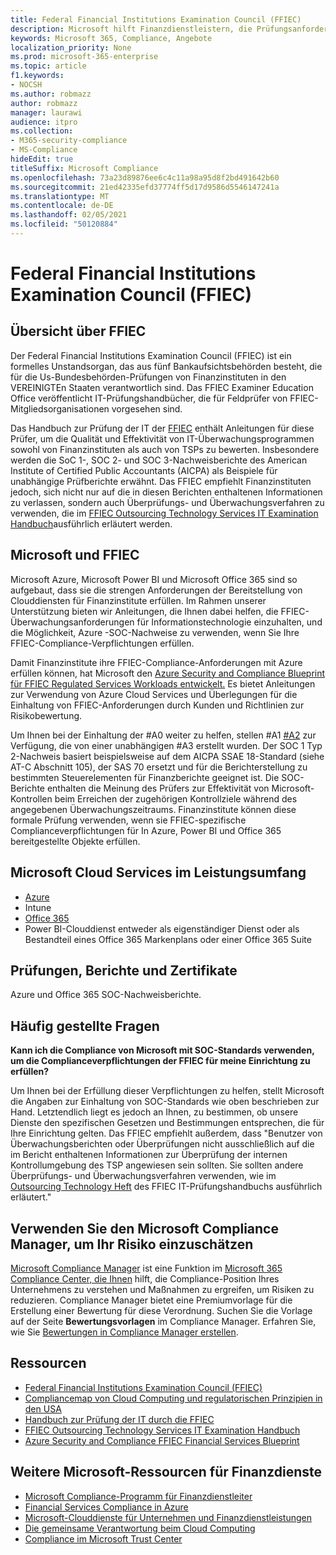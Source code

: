 ```yaml
---
title: Federal Financial Institutions Examination Council (FFIEC)
description: Microsoft hilft Finanzdienstleistern, die Prüfungsanforderungen des Federal Financial Institutions Examination Council (FFIEC) zu erfüllen.
keywords: Microsoft 365, Compliance, Angebote
localization_priority: None
ms.prod: microsoft-365-enterprise
ms.topic: article
f1.keywords:
- NOCSH
ms.author: robmazz
author: robmazz
manager: laurawi
audience: itpro
ms.collection:
- M365-security-compliance
- MS-Compliance
hideEdit: true
titleSuffix: Microsoft Compliance
ms.openlocfilehash: 73a23d89876ee6c4c11a98a95d8f2bd491642b60
ms.sourcegitcommit: 21ed42335efd37774ff5d17d9586d5546147241a
ms.translationtype: MT
ms.contentlocale: de-DE
ms.lasthandoff: 02/05/2021
ms.locfileid: "50120884"
---
```

# <a name="federal-financial-institutions-examination-council-ffiec"></a>Federal Financial Institutions Examination Council (FFIEC)

## <a name="ffiec-overview"></a>Übersicht über FFIEC

Der Federal Financial Institutions Examination Council (FFIEC) ist ein formelles Unstandsorgan, das aus fünf Bankaufsichtsbehörden besteht, die für die Us-Bundesbehörden-Prüfungen von Finanzinstituten in den VEREINIGTEn Staaten verantwortlich sind. Das FFIEC Examiner Education Office veröffentlicht IT-Prüfungshandbücher, die für Feldprüfer von FFIEC-Mitgliedsorganisationen vorgesehen sind.

Das Handbuch zur Prüfung der IT der [FFIEC](https://ithandbook.ffiec.gov/it-booklets/audit.aspx) enthält Anleitungen für diese Prüfer, um die Qualität und Effektivität von IT-Überwachungsprogrammen sowohl von Finanzinstituten als auch von TSPs zu bewerten. Insbesondere werden die SoC 1-, SOC 2- und SOC 3-Nachweisberichte des American Institute of Certified Public Accountants (AICPA) als Beispiele für unabhängige Prüfberichte erwähnt. Das FFIEC empfiehlt Finanzinstituten jedoch, sich nicht nur auf die in diesen Berichten enthaltenen Informationen zu verlassen, sondern auch Überprüfungs- und Überwachungsverfahren zu verwenden, die im [FFIEC Outsourcing Technology Services IT Examination Handbuch](https://ithandbook.ffiec.gov/it-booklets/outsourcing-technology-services.aspx)ausführlich erläutert werden.

## <a name="microsoft-and-ffiec"></a>Microsoft und FFIEC

Microsoft Azure, Microsoft Power BI und Microsoft Office 365 sind so aufgebaut, dass sie die strengen Anforderungen der Bereitstellung von Clouddiensten für Finanzinstitute erfüllen. Im Rahmen unserer Unterstützung bieten wir Anleitungen, die Ihnen dabei helfen, die FFIEC-Überwachungsanforderungen für Informationstechnologie einzuhalten, und die Möglichkeit, Azure -SOC-Nachweise zu verwenden, wenn Sie Ihre FFIEC-Compliance-Verpflichtungen erfüllen.

Damit Finanzinstitute ihre FFIEC-Compliance-Anforderungen mit Azure erfüllen können, hat Microsoft den [Azure Security and Compliance Blueprint für FFIEC Regulated Services Workloads entwickelt.](https://servicetrust.microsoft.com/ViewPage/FFIECBlueprint) Es bietet Anleitungen zur Verwendung von Azure Cloud Services und Überlegungen für die Einhaltung von FFIEC-Anforderungen durch Kunden und Richtlinien zur Risikobewertung.

Um Ihnen bei der Einhaltung der #A0 weiter zu helfen, stellen #A1 [#A2](offering-SOC.md) zur Verfügung, die von einer unabhängigen #A3 erstellt wurden. Der SOC 1 Typ 2-Nachweis basiert beispielsweise auf dem AICPA SSAE 18-Standard (siehe AT-C Abschnitt 105), der SAS 70 ersetzt und für die Berichterstellung zu bestimmten Steuerelementen für Finanzberichte geeignet ist. Die SOC-Berichte enthalten die Meinung des Prüfers zur Effektivität von Microsoft-Kontrollen beim Erreichen der zugehörigen Kontrollziele während des angegebenen Überwachungszeitraums. Finanzinstitute können diese formale Prüfung verwenden, wenn sie FFIEC-spezifische Complianceverpflichtungen für In Azure, Power BI und Office 365 bereitgestellte Objekte erfüllen.

## <a name="microsoft-in-scope-cloud-services"></a>Microsoft Cloud Services im Leistungsumfang

- [Azure](https://aka.ms/AzureCompliance)
- Intune
- [Office 365](https://go.microsoft.com/fwlink/p/?LinkID=2077751)
- Power BI-Clouddienst entweder als eigenständiger Dienst oder als Bestandteil eines Office 365 Markenplans oder einer Office 365 Suite

## <a name="audits-reports-and-certificates"></a>Prüfungen, Berichte und Zertifikate

Azure und Office 365 SOC-Nachweisberichte.

## <a name="frequently-asked-questions"></a>Häufig gestellte Fragen

**Kann ich die Compliance von Microsoft mit SOC-Standards verwenden, um die Complianceverpflichtungen der FFIEC für meine Einrichtung zu erfüllen?**

Um Ihnen bei der Erfüllung dieser Verpflichtungen zu helfen, stellt Microsoft die Angaben zur Einhaltung von SOC-Standards wie oben beschrieben zur Hand. Letztendlich liegt es jedoch an Ihnen, zu bestimmen, ob unsere Dienste den spezifischen Gesetzen und Bestimmungen entsprechen, die für Ihre Einrichtung gelten. Das FFIEC empfiehlt außerdem, dass "Benutzer von Überwachungsberichten oder Überprüfungen nicht ausschließlich auf die im Bericht enthaltenen Informationen zur Überprüfung der internen Kontrollumgebung des TSP angewiesen sein sollten. Sie sollten andere Überprüfungs- und Überwachungsverfahren verwenden, wie im [Outsourcing Technology Heft](https://ithandbook.ffiec.gov/it-booklets/outsourcing-technology-services.aspx) des FFIEC IT-Prüfungshandbuchs ausführlich erläutert."

## <a name="use-microsoft-compliance-manager-to-assess-your-risk"></a>Verwenden Sie den Microsoft Compliance Manager, um Ihr Risiko einzuschätzen

[Microsoft Compliance Manager](/microsoft-365/compliance/compliance-manager) ist eine Funktion im [Microsoft 365 Compliance Center, die Ihnen](/microsoft-365/compliance/microsoft-365-compliance-center) hilft, die Compliance-Position Ihres Unternehmens zu verstehen und Maßnahmen zu ergreifen, um Risiken zu reduzieren. Compliance Manager bietet eine Premiumvorlage für die Erstellung einer Bewertung für diese Verordnung. Suchen Sie die Vorlage auf der Seite **Bewertungsvorlagen** im Compliance Manager. Erfahren Sie, wie Sie [Bewertungen in Compliance Manager erstellen](/microsoft-365/compliance/compliance-manager-assessments).

## <a name="resources"></a>Ressourcen

- [Federal Financial Institutions Examination Council (FFIEC)](https://www.ffiec.gov/)
- [Compliancemap von Cloud Computing und regulatorischen Prinzipien in den USA](https://servicetrust.microsoft.com/ViewPage/TrustDocuments?command=Download&downloadType=Document&downloadId=5b483567-00b0-4d86-96ae-ee887dadb61c&docTab=6d000410-c9e9-11e7-9a91-892aae8839ad_Compliance_Guides)
- [Handbuch zur Prüfung der IT durch die FFIEC](https://ithandbook.ffiec.gov/it-booklets/audit.aspx)
- [FFIEC Outsourcing Technology Services IT Examination Handbuch](https://ithandbook.ffiec.gov/it-booklets/outsourcing-technology-services.aspx)
- [Azure Security and Compliance FFIEC Financial Services Blueprint](https://servicetrust.microsoft.com/ViewPage/FFIECBlueprint)

## <a name="other-microsoft-resources-for-financial-services"></a>Weitere Microsoft-Ressourcen für Finanzdienste

- [Microsoft Compliance-Programm für Finanzdienstleiter](https://www.microsoft.com/download/details.aspx?id=55332)
- [Financial Services Compliance in Azure](https://azure.microsoft.com/resources/videos/azurecon-2015-financial-services-compliance-in-azure/)
- [Microsoft-Clouddienste für Unternehmen und Finanzdienstleistungen](https://servicetrust.microsoft.com/viewpage/financialservicesoverview)
- [Die gemeinsame Verantwortung beim Cloud Computing](https://aka.ms/sharedresponsibility)
- [Compliance im Microsoft Trust Center](https://www.microsoft.com/trust-center/compliance/compliance-overview)
